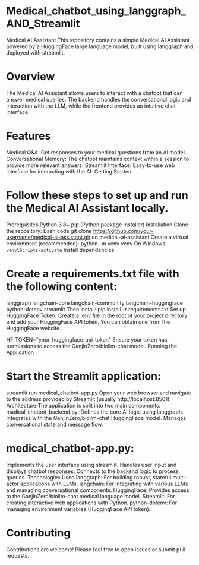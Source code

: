 # Medical_chatbot_using_langgraph_AND_Streamlit
Medical AI Assistant
This repository contains a simple Medical AI Assistant powered by a HuggingFace large language model, built using langgraph and deployed with streamlit.
# Overview
The Medical AI Assistant allows users to interact with a chatbot that can answer medical queries. The backend handles the conversational logic and interaction with the LLM, while the frontend provides an intuitive chat interface.
# Features
Medical Q&A: Get responses to your medical questions from an AI model.
Conversational Memory: The chatbot maintains context within a session to provide more relevant answers.
Streamlit Interface: Easy-to-use web interface for interacting with the AI.
Getting Started
# Follow these steps to set up and run the Medical AI Assistant locally.
Prerequisites
Python 3.8+
pip (Python package installer)
Installation
Clone the repository:
Bash code
git clone https://github.com/your-username/medical-ai-assistant.git
cd medical-ai-assistant
Create a virtual environment (recommended):
python -m venv venv
On Windows: `venv\Scripts\activate`
Install dependencies:
# Create a requirements.txt file with the following content:

langgraph
langchain-core
langchain-community
langchain-huggingface
python-dotenv
streamlit
Then install:
pip install -r requirements.txt
Set up HuggingFace Token:
Create a .env file in the root of your project directory and add your HuggingFace API token. You can obtain one from the HuggingFace website.

HF_TOKEN="your_huggingface_api_token"
Ensure your token has permissions to access the GanjinZero/biollm-chat model.
Running the Application
# Start the Streamlit application:
streamlit run medical_chatbot-app.py
Open your web browser and navigate to the address provided by Streamlit (usually http://localhost:8501).
Architecture
The application is split into two main components:
madical_chatbot_backend.py:
Defines the core AI logic using langgraph.
Integrates with the GanjinZero/biollm-chat HuggingFace model.
Manages conversational state and message flow.
# medical_chatbot-app.py:
Implements the user interface using streamlit.
Handles user input and displays chatbot responses.
Connects to the backend logic to process queries.
Technologies Used
langgraph: For building robust, stateful multi-actor applications with LLMs.
langchain: For integrating with various LLMs and managing conversational components.
HuggingFace: Provides access to the GanjinZero/biollm-chat medical language model.
Streamlit: For creating interactive web applications with Python.
python-dotenv: For managing environment variables (HuggingFace API token).
# Contributing
Contributions are welcome! Please feel free to open issues or submit pull requests.
